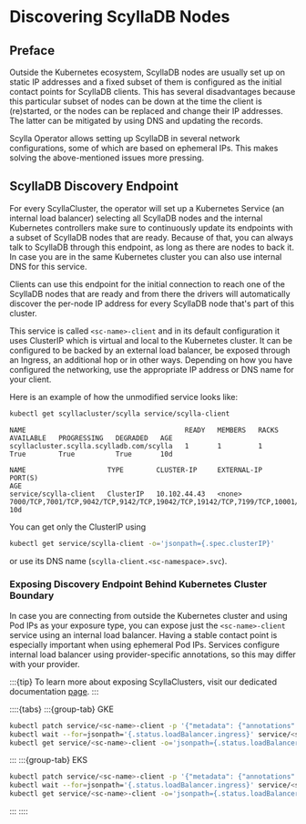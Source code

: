 # Discovering ScyllaDB Nodes

## Preface

Outside the Kubernetes ecosystem, ScyllaDB nodes are usually set up on static IP addresses 
and a fixed subset of them is configured as the initial contact points for ScyllaDB clients.
This has several disadvantages because this particular subset of nodes can be down at the time the client is (re)started,
or the nodes can be replaced and change their IP addresses.
The latter can be mitigated by using DNS and updating the records.

Scylla Operator allows setting up ScyllaDB in several network configurations, some of which are based on ephemeral IPs.
This makes solving the above-mentioned issues more pressing.  

## ScyllaDB Discovery Endpoint

For every ScyllaCluster, the operator will set up a Kubernetes Service (an internal load balancer) selecting all ScyllaDB nodes
and the internal Kubernetes controllers make sure to continuously update its endpoints with a subset of ScyllaDB nodes that are ready.
Because of that, you can always talk to ScyllaDB through this endpoint, as long as there are nodes to back it.
In case you are in the same Kubernetes cluster you can also use internal DNS for this service.

Clients can use this endpoint for the initial connection to reach one of the ScyllaDB nodes that are ready
and from there the drivers will automatically discover the per-node IP address for every ScyllaDB node that's part of this cluster.

This service is called `<sc-name>-client` and in its default configuration it uses ClusterIP which is virtual and local to the Kubernetes cluster.
It can be configured to be backed by an external load balancer, be exposed through an Ingress, an additional hop or in other ways.
Depending on how you have configured the networking, use the appropriate IP address or DNS name for your client.

Here is an example of how the unmodified service looks like:

```bash
kubectl get scyllacluster/scylla service/scylla-client
```
```
NAME                                       READY   MEMBERS   RACKS   AVAILABLE   PROGRESSING   DEGRADED   AGE
scyllacluster.scylla.scylladb.com/scylla   1       1         1       True        True          True       10d

NAME                    TYPE        CLUSTER-IP     EXTERNAL-IP   PORT(S)                                                                                                                   AGE
service/scylla-client   ClusterIP   10.102.44.43   <none>        7000/TCP,7001/TCP,9042/TCP,9142/TCP,19042/TCP,19142/TCP,7199/TCP,10001/TCP,9180/TCP,5090/TCP,9100/TCP,9160/TCP,8043/TCP   10d
```

You can get only the ClusterIP using
```bash
kubectl get service/scylla-client -o='jsonpath={.spec.clusterIP}'
```
or use its DNS name (`scylla-client.<sc-namespace>.svc`).

### Exposing Discovery Endpoint Behind Kubernetes Cluster Boundary

In case you are connecting from outside the Kubernetes cluster and using Pod IPs as your exposure type, you can expose just the `<sc-name>-client` service using an internal load balancer.
Having a stable contact point is especially important when using ephemeral Pod IPs.
Services configure internal load balancer using provider-specific annotations, so this may differ with your provider.

:::{tip}
To learn more about exposing ScyllaClusters, visit our dedicated documentation [page](../../common/exposing.md).
:::

::::{tabs}
:::{group-tab} GKE
```bash
kubectl patch service/<sc-name>-client -p '{"metadata": {"annotations": {"networking.gke.io/load-balancer-type": "Internal"}}, "spec": {"type": "LoadBalancer"}}'
kubectl wait --for=jsonpath='{.status.loadBalancer.ingress}' service/<sc-name>-client
kubectl get service/<sc-name>-client -o='jsonpath={.status.loadBalancer.ingress[0].ip}'
```
:::
:::{group-tab} EKS
```bash
kubectl patch service/<sc-name>-client -p '{"metadata": {"annotations": {"service.beta.kubernetes.io/aws-load-balancer-scheme": "internal", "service.beta.kubernetes.io/aws-load-balancer-backend-protocol": "tcp"}}, "spec": {"type": "LoadBalancer"}}'
kubectl wait --for=jsonpath='{.status.loadBalancer.ingress}' service/<sc-name>-client
kubectl get service/<sc-name>-client -o='jsonpath={.status.loadBalancer.ingress[0].hostname}'
```
:::
::::